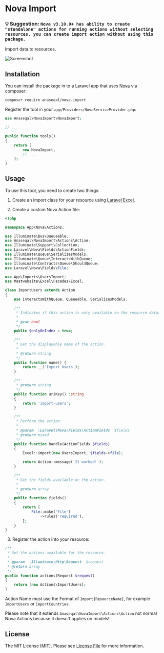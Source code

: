 # Nova Import

### 💡 Suggestion: `Nova v3.10.0+ has ability to create "standalone" actions for running actions without selecting resources. you can create import action without using this package.`

Import data to resources.

![Screenshot](https://i.imgur.com/szKmLGf.gif)

## Installation

You can install the package in to a Laravel app that uses [Nova](https://nova.laravel.com) via composer:

```bash
composer require anaseqal/nova-import
```

Register the tool in your `app/Providers/NovaServiceProvider.php`:

```php
use Anaseqal\NovaImport\NovaImport;

// ...

public function tools()
{
    return [
        new NovaImport,
        // ...
    ];
}

```

## Usage

To use this tool, you need to create two things:

1. Create an import class for your resource using [Laravel Excel](https://docs.laravel-excel.com/3.1/imports/).

2. Create a custom Nova Action file:

```php
<?php

namespace App\Nova\Actions;

use Illuminate\Bus\Queueable;
use Anaseqal\NovaImport\Actions\Action;
use Illuminate\Support\Collection;
use Laravel\Nova\Fields\ActionFields;
use Illuminate\Queue\SerializesModels;
use Illuminate\Queue\InteractsWithQueue;
use Illuminate\Contracts\Queue\ShouldQueue;
use Laravel\Nova\Fields\File;

use App\Imports\UsersImport;
use Maatwebsite\Excel\Facades\Excel;

class ImportUsers extends Action
{
    use InteractsWithQueue, Queueable, SerializesModels;

    /**
     * Indicates if this action is only available on the resource detail view.
     *
     * @var bool
     */
    public $onlyOnIndex = true;

    /**
     * Get the displayable name of the action.
     *
     * @return string
     */
    public function name() {
        return __('Import Users');
    }

    /**
     * @return string
     */
    public function uriKey() :string
    {
        return 'import-users';
    }

    /**
     * Perform the action.
     *
     * @param  \Laravel\Nova\Fields\ActionFields  $fields
     * @return mixed
     */
    public function handle(ActionFields $fields)
    {
        Excel::import(new UsersImport, $fields->file);

        return Action::message('It worked!');
    }

    /**
     * Get the fields available on the action.
     *
     * @return array
     */
    public function fields()
    {
        return [
            File::make('File')
                ->rules('required'),
        ];
    }
}
```

3. Register the action into your resource:

```php
/**
 * Get the actions available for the resource.
 *
 * @param  \Illuminate\Http\Request  $request
 * @return array
 */
public function actions(Request $request)
{
    return [new Actions\ImportUsers];
}

```

Action Name must use the Format of `Import{ResourceName}`, for example `ImportUsers` or `ImportCountries`.

Please note that it extends `Anaseqal\NovaImport\Actions\Action` not normal Nova Actions because it doesn't applies on models!


## License

The MIT License (MIT). Please see [License File](LICENSE) for more information.
